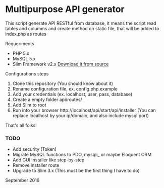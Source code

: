 # Multipurpose API generator

This script generate API RESTful from database, it means the script read tables and columms and create method on static file, that will be added to index.php as routes

Requeriments

- PHP 5.x
- MySQL 5.x
- Slim Framework v2.x [Download it from source](http://www.slimframework.com)

Configurations steps

1. Clone this repository (You should know about it)
2. Rename configuration file, ex. config.php.example
3. Add your credentials (ex. localhost, user, pass, database)
4. Create a empty folder api/routes/
5. Add Slim to root 
6. Run into your browser http://localhost/api/start/api/installer (You can replace localhost by your ip/domain, and also include mysql port)

That's all folks!

### TODO

- Add security (Token)
- Migrate MySQL functions to PDO, mysqli_ or maybe Eloquent ORM
- Add GUI installer like step-by-step
- Remove installer route
- Upgrade to Slim 3.x (This must be the first thing I have to do)

September 2016
